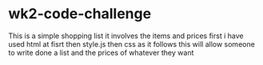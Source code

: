 # wk2-code-challenge
This is a simple shopping list
it involves the items and prices
first i have used html at fisrt then style.js then css as it follows
this will allow someone to write done a list and the prices of whatever they want 

